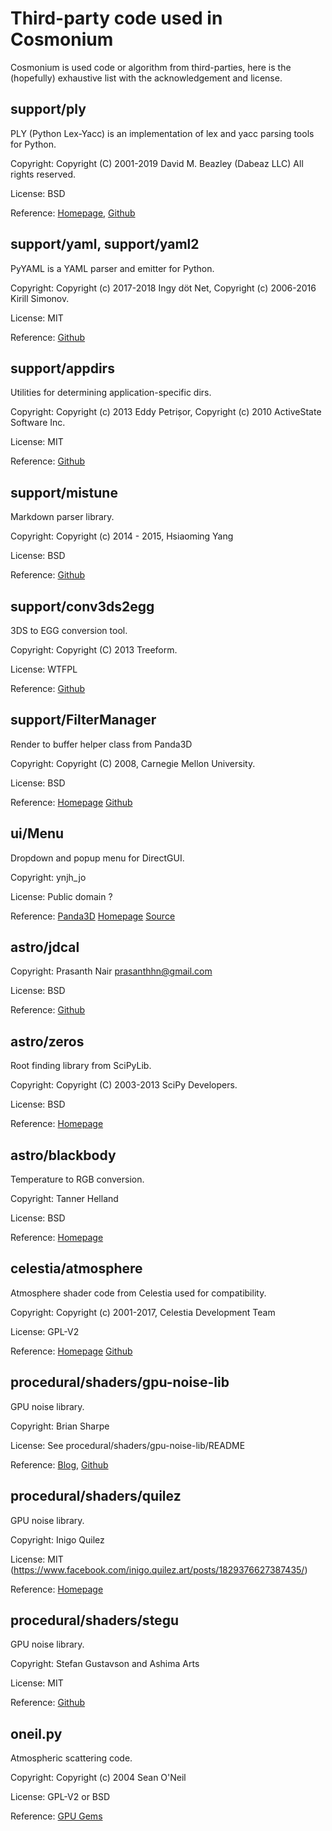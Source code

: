 # Third-party code used in Cosmonium

Cosmonium is used code or algorithm from third-parties, here is the (hopefully) exhaustive list with the acknowledgement and license.

## support/ply

PLY (Python Lex-Yacc) is an implementation of lex and yacc parsing tools for Python.

Copyright: Copyright (C) 2001-2019 David M. Beazley (Dabeaz LLC) All rights reserved.

License: BSD

Reference: [Homepage](http://dabeaz.com/ply/), [Github](https://github.com/dabeaz/ply)

## support/yaml, support/yaml2

PyYAML is a YAML parser and emitter for Python.

Copyright: Copyright (c) 2017-2018 Ingy döt Net, Copyright (c) 2006-2016 Kirill Simonov.

License: MIT

Reference: [Github](https://github.com/yaml/pyyaml)

## support/appdirs

Utilities for determining application-specific dirs.

Copyright: Copyright (c) 2013 Eddy Petrișor, Copyright (c) 2010 ActiveState Software Inc.

License: MIT

Reference: [Github](https://github.com/ActiveState/appdirs)

## support/mistune

Markdown parser library.

Copyright: Copyright (c) 2014 - 2015, Hsiaoming Yang

License: BSD

Reference: [Github](https://github.com/lepture/mistune)

## support/conv3ds2egg

3DS to EGG conversion tool.

Copyright: Copyright (C) 2013 Treeform.

License: WTFPL

Reference: [Github](https://github.com/treeform/3ds2egg)

## support/FilterManager

Render to buffer helper class from Panda3D

Copyright: Copyright (C) 2008, Carnegie Mellon University.

License: BSD

Reference: [Homepage](https://www.panda3d.org) [Github](https://github.com/panda3d/panda3d)

## ui/Menu

Dropdown and popup menu for DirectGUI.

Copyright: ynjh_jo <ynjh d0t jo At gmail.com>

License: Public domain ?

Reference: [Panda3D](https://discourse.panda3d.org/t/popup-menu-drop-down-menu-bar/4886) [Homepage](http://jon1.us/P3D/) [Source](http://jon1.us/P3D/other/)

## astro/jdcal

Copyright: Prasanth Nair <prasanthhn@gmail.com>

License: BSD

Reference: [Github](https://github.com/phn/jdcal)

## astro/zeros

Root finding library from SciPyLib.

Copyright: Copyright (C) 2003-2013 SciPy Developers.

License: BSD

Reference: [Homepage](https://scipy.org/index.html)

## astro/blackbody

Temperature to RGB conversion.

Copyright: Tanner Helland

License: BSD

Reference: [Homepage](http://www.tannerhelland.com/4435/convert-temperature-rgb-algorithm-code/)

## celestia/atmosphere

Atmosphere shader code from Celestia used for compatibility.

Copyright: Copyright (c) 2001-2017, Celestia Development Team

License: GPL-V2

Reference: [Homepage](https://celestia.space) [Github](https://github.com/CelestiaProject/Celestia)

## procedural/shaders/gpu-noise-lib

GPU noise library.

Copyright: Brian Sharpe <brisharpe CIRCLE_A yahoo DOT com>

License: See procedural/shaders/gpu-noise-lib/README

Reference: [Blog](http://briansharpe.wordpress.com), [Github](https://github.com/BrianSharpe)

## procedural/shaders/quilez

GPU noise library.

Copyright: Inigo Quilez

License: MIT (https://www.facebook.com/inigo.quilez.art/posts/1829376627387435/)

Reference: [Homepage](http://iquilezles.org/www/index.htm)

## procedural/shaders/stegu

GPU noise library.

Copyright: Stefan Gustavson and Ashima Arts

License: MIT

Reference: [Github](https://github.com/stegu/webgl-noise)

## oneil.py

Atmospheric scattering code.

Copyright: Copyright (c) 2004 Sean O'Neil

License: GPL-V2 or BSD

Reference: [GPU Gems](https://developer.nvidia.com/gpugems/GPUGems2/gpugems2_chapter16.html)
